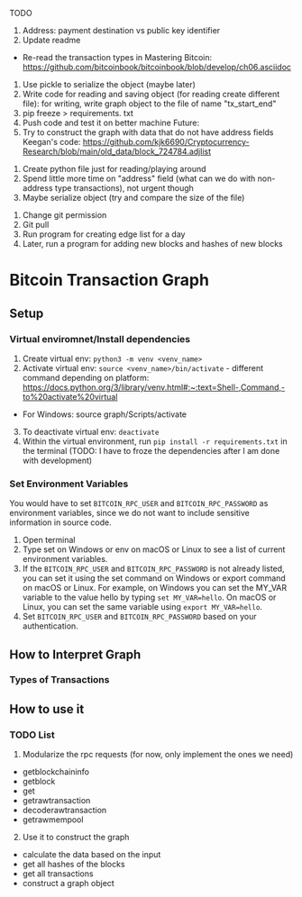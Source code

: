 TODO
1. Address: payment destination vs public key identifier
2. Update readme
- Re-read the transaction types in Mastering Bitcoin: https://github.com/bitcoinbook/bitcoinbook/blob/develop/ch06.asciidoc
1. Use pickle to serialize the object (maybe later)
2. Write code for reading and saving object (for reading create different file): for writing, write graph object to the file of name "tx_start_end"
3. pip freeze > requirements. txt
4. Push code and test it on better machine
Future:
1. Try to construct the graph with data that do not have address fields
Keegan's code: https://github.com/kjk6690/Cryptocurrency-Research/blob/main/old_data/block_724784.adjlist

<!-- Before the meeting -->
1. Create python file just for reading/playing around
2. Spend little more time on "address" field (what can we do with non-address type transactions), not urgent though
3. Maybe serialize object (try and compare the size of the file)
 <!-- During meeting -->
 1. Change git permission
 2. Git pull
 3. Run program for creating edge list for a day
 4. Later, run a program for adding new blocks and hashes of new blocks

# Bitcoin Transaction Graph

## Setup
### Virtual enviromnet/Install dependencies
1. Create virtual env: `python3 -m venv <venv_name>`
2. Activate virtual env: `source <venv_name>/bin/activate` - different command depending on platform: https://docs.python.org/3/library/venv.html#:~:text=Shell-,Command,-to%20activate%20virtual
- For Windows: source graph/Scripts/activate
3. To deactivate virtual env: `deactivate`
4. Within the virtual environment, run `pip install -r requirements.txt` in the terminal (TODO: I have to froze the dependencies after I am done with development)

### Set Environment Variables
You would have to set `BITCOIN_RPC_USER` and `BITCOIN_RPC_PASSWORD` as environment variables, since we do not want to include sensitive information in source code.
1. Open terminal
2. Type set on Windows or env on macOS or Linux to see a list of current environment variables.
3. If the `BITCOIN_RPC_USER` and `BITCOIN_RPC_PASSWORD` is not already listed, you can set it using the set command on Windows or export command on macOS or Linux. For example, on Windows you can set the MY_VAR variable to the value hello by typing `set MY_VAR=hello`. On macOS or Linux, you can set the same variable using `export MY_VAR=hello`.
4. Set `BITCOIN_RPC_USER` and `BITCOIN_RPC_PASSWORD` based on your authentication. 


## How to Interpret Graph

### Types of Transactions

## How to use it

### TODO List
1. Modularize the rpc requests (for now, only implement the ones we need)
- getblockchaininfo
- getblock
- get
- getrawtransaction
- decoderawtransaction
- getrawmempool
2. Use it to construct the graph
- calculate the data based on the input
- get all hashes of the blocks
- get all transactions
- construct a graph object
